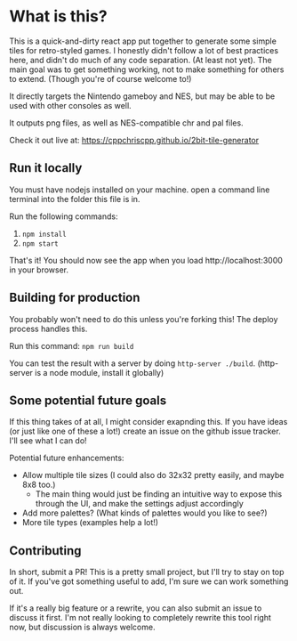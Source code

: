 # What is this?

This is a quick-and-dirty react app put together to generate some simple tiles for retro-styled games. I honestly
didn't follow a lot of best practices here, and didn't do much of any code separation. (At least not yet). The main
goal was to get something working, not to make something for others to extend. (Though you're of course welcome to!)

It directly targets the Nintendo gameboy and NES, but may be able to be used with other consoles as well.

It outputs png files, as well as NES-compatible chr and pal files.

Check it out live at: https://cppchriscpp.github.io/2bit-tile-generator

## Run it locally

You must have nodejs installed on your machine. open a command line terminal into the folder this file is in.

Run the following commands: 
1. `npm install`
2. `npm start`

That's it! You should now see the app when you load http://localhost:3000 in your browser.

## Building for production

You probably won't need to do this unless you're forking this! The deploy process handles this.

Run this command: `npm run build`

You can test the result with a server by doing `http-server ./build`. (http-server is a node module, install 
it globally)

## Some potential future goals

If this thing takes of at all, I might consider exapnding this. If you have ideas (or just like one of these a lot!)
create an issue on the github issue tracker. I'll see what I can do!

Potential future enhancements:
* Allow multiple tile sizes (I could also do 32x32 pretty easily, and maybe 8x8 too.)
  * The main thing would just be finding an intuitive way to expose this through the UI, and make the settings adjust accordingly
* Add more palettes? (What kinds of palettes would you like to see?)
* More tile types (examples help a lot!)

## Contributing

In short, submit a PR! This is a pretty small project, but I'll try to stay on top of it. If you've got something
useful to add, I'm sure we can work something out.

If it's a really big feature or a rewrite, you can also submit an issue to discuss it first. I'm not really looking to completely
rewrite this tool right now, but discussion is always welcome.
